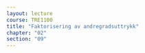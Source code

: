 ```yaml
---
layout: lecture
course: TRE1100
title: "Faktorisering av andregradsuttrykk"
chapter: "02"
section: "09"
---
```

